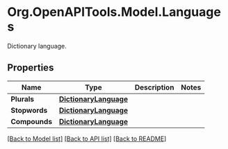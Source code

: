 # Org.OpenAPITools.Model.Languages
Dictionary language.

## Properties

Name | Type | Description | Notes
------------ | ------------- | ------------- | -------------
**Plurals** | [**DictionaryLanguage**](DictionaryLanguage.md) |  | 
**Stopwords** | [**DictionaryLanguage**](DictionaryLanguage.md) |  | 
**Compounds** | [**DictionaryLanguage**](DictionaryLanguage.md) |  | 

[[Back to Model list]](../README.md#documentation-for-models) [[Back to API list]](../README.md#documentation-for-api-endpoints) [[Back to README]](../README.md)

